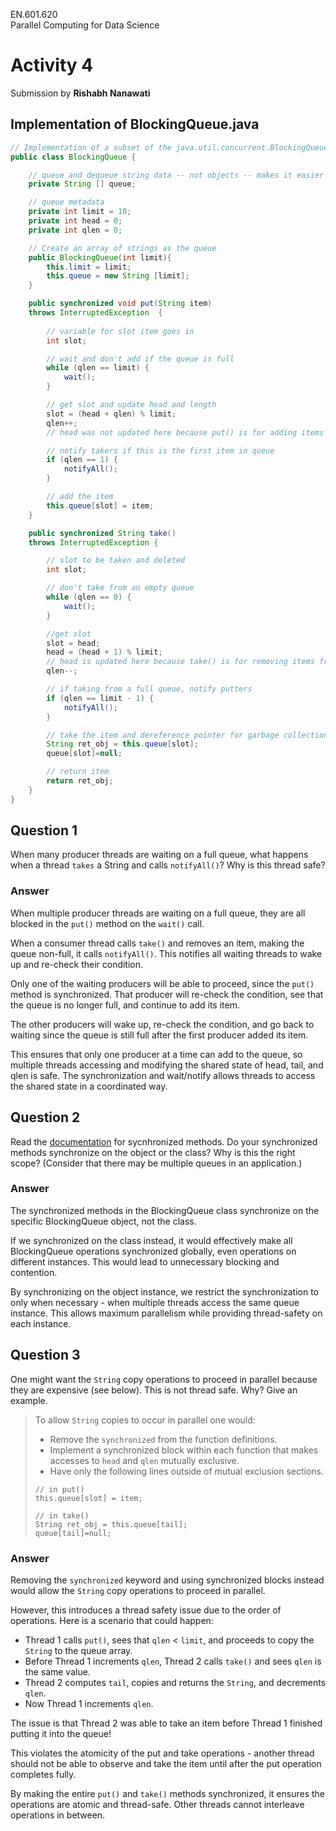EN.601.620  
Parallel Computing for Data Science  
# Activity 4
Submission by **Rishabh Nanawati**

## Implementation of BlockingQueue.java

```java
// Implementation of a subset of the java.util.concurrent.BlockingQueue interface 
public class BlockingQueue {

    // queue and dequeue string data -- not objects -- makes it easier to read
    private String [] queue;

    // queue metadata  
    private int limit = 10;
    private int head = 0;
    private int qlen = 0;

    // Create an array of strings as the queue
    public BlockingQueue(int limit){
        this.limit = limit;
        this.queue = new String [limit];
    }

    public synchronized void put(String item)
    throws InterruptedException  {
    
        // variable for slot item goes in
        int slot;

        // wait and don't add if the queue is full
        while (qlen == limit) {
            wait();
        }

        // get slot and update head and length
        slot = (head + qlen) % limit;
        qlen++;
        // head was not updated here because put() is for adding items to the queue

        // notify takers if this is the first item in queue
        if (qlen == 1) {
            notifyAll();
        }

        // add the item
        this.queue[slot] = item;
    }

    public synchronized String take()
    throws InterruptedException {

        // slot to be taken and deleted
        int slot;

        // don't take from an empty queue
        while (qlen == 0) {
            wait();
        }

        //get slot 
        slot = head;
        head = (head + 1) % limit; 
        // head is updated here because take() is for removing items from the queue
        qlen--;

        // if taking from a full queue, notify putters
        if (qlen == limit - 1) {
            notifyAll();
        }

        // take the item and dereference pointer for garbage collection
        String ret_obj = this.queue[slot];
        queue[slot]=null;

        // return item
        return ret_obj;
    }
}
```

## Question 1
When many producer threads are waiting on a full queue, what happens when a thread `takes` a String and calls `notifyAll()`? Why is this thread safe?

### Answer
When multiple producer threads are waiting on a full queue, they are all blocked in the `put()` method on the `wait()` call. 
  
When a consumer thread calls `take()` and removes an item, making the queue non-full, it calls `notifyAll()`. This notifies all waiting threads to wake up and re-check their condition.  
  
Only one of the waiting producers will be able to proceed, since the `put()` method is synchronized. That producer will re-check the condition, see that the queue is no longer full, and continue to add its item.  

The other producers will wake up, re-check the condition, and go back to waiting since the queue is still full after the first producer added its item.

This ensures that only one producer at a time can add to the queue, so multiple threads accessing and modifying the shared state of head, tail, and qlen is safe. The synchronization and wait/notify allows threads to access the shared state in a coordinated way.  


## Question 2
Read the [documentation](https://docs.oracle.com/javase/tutorial/essential/concurrency/syncmeth.html) for sycnhronized methods. Do your synchronized methods synchronize on the object or the class? Why is this the right scope? (Consider that there may be multiple queues in an application.)

### Answer
The synchronized methods in the BlockingQueue class synchronize on the specific BlockingQueue object, not the class.  
  
If we synchronized on the class instead, it would effectively make all BlockingQueue operations synchronized globally, even operations on different instances. This would lead to unnecessary blocking and contention.  
  
By synchronizing on the object instance, we restrict the synchronization to only when necessary - when multiple threads access the same queue instance. This allows maximum parallelism while providing thread-safety on each instance.


## Question 3
One might want the `String` copy operations to proceed in parallel because they are expensive (see below). This is not thread safe. Why? Give an example.

>
> To allow `String` copies to occur in parallel one would: 
> - Remove the `synchronized` from the function definitions.
> - Implement a synchronized block within each function that makes accesses to `head` and `qlen` mutually exclusive.
> - Have only the following lines outside of mutual exclusion sections.
>
> ```
> // in put()
> this.queue[slot] = item;
> 
> // in take()
> String ret_obj = this.queue[tail];
> queue[tail]=null;
> ```
>

### Answer

Removing the `synchronized` keyword and using synchronized blocks instead would allow the `String` copy operations to proceed in parallel.  

However, this introduces a thread safety issue due to the order of operations. Here is a scenario that could happen:  

- Thread 1 calls `put()`, sees that `qlen` < `limit`, and proceeds to copy the `String` to the queue array.
- Before Thread 1 increments `qlen`, Thread 2 calls `take()` and sees `qlen` is the same value.
- Thread 2 computes `tail`, copies and returns the `String`, and decrements `qlen`.
- Now Thread 1 increments `qlen`.

The issue is that Thread 2 was able to take an item before Thread 1 finished putting it into the queue!  

This violates the atomicity of the put and take operations - another thread should not be able to observe and take the item until after the put operation completes fully.  

By making the entire `put()` and `take()` methods synchronized, it ensures the operations are atomic and thread-safe. Other threads cannot interleave operations in between.  